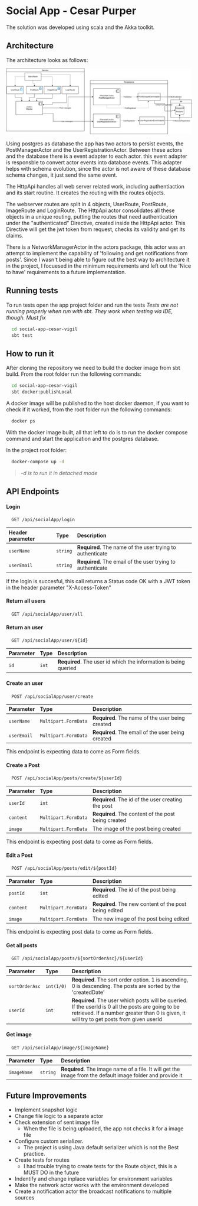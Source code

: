 
# Social App - Cesar Purper

The solution was developed using scala and the Akka toolkit. 


## Architecture

The architecture looks as follows:


![Architecture](social-app-architecture.jpeg)

Using postgres as database the app has two actors to persist events, the PostManagerActor and the UserRegistrationActor. 
Between these actors and the database there is a event adapter to each actor. this event adapter is responsble to convert actor events into database events. This adapter helps with schema evolution, since the actor is not aware of these database schema changes, it just send the same event.

The HttpApi handles all web server related work, including authentiaction and its start routine. It creates the routing with the routes objects.

The webserver routes are split in 4 objects, UserRoute, PostRoute, ImageRoute and LoginRoute. The HttpApi actor consolidates all these objects in a unique routing, putting the routes that need authentication under the "authenticated" Directive, created inside the HttpApi actor. This Directive will get the jwt token from request, checks its validity and get its claims.

There is a NetworkManagerActor in the actors package, this actor was an attempt to implement the capability of 'following and get notifications from posts'. Since I wasn't being able to figure out the best way to architecture it in the project, I focuesed in the minimum requirements and left out the 'Nice to have' requirements to a future implementation. 






## Running tests

To run tests open the app project folder and run the tests
*Tests are not running properly when run with sbt. They work when testing via IDE, though. Must fix*

```bash
  cd social-app-cesar-vigil
  sbt test
```


## How to run it

After cloning the repository we need to build the docker image from sbt build. From the root folder run the following commands:

```bash
  cd social-app-cesar-vigil
  sbt docker:publishLocal
```

A docker image will be published to the host docker daemon, if you want to check if it worked, from the root folder run the following commands:

```bash
  docker ps
```

With the docker image built, all that left to do is to run the docker compose command and start the application and the postgres database.

In the project root folder:
```bash
  docker-compose up -d
```

> *-d is to run it in detached mode*



## API Endpoints

#### Login

```http
  GET /api/socialApp/login
```

| Header parameter   | Type       | Description                           |
| :---------- | :--------- | :---------------------------------- |
| `userName` | `string` | **Required**. The name of the user trying to authenticate |
| `userEmail` | `string` | **Required**. The email of the user trying to authenticate |

If the login is succesful, this call returns a Status code OK with a JWT token in the header parameter "X-Access-Token"

#### Return all users

```http
  GET /api/socialApp/user/all
```

#### Return an user

```http
  GET /api/socialApp/user/${id}
```

| Parameter   | Type       | Description                                   |
| :---------- | :--------- | :------------------------------------------ |
| `id`      | `int` | **Required**. The user id which the information is being queried  |

#### Create an user

```http
  POST /api/socialApp/user/create
```

| Parameter   | Type       | Description                                   |
| :---------- | :--------- | :------------------------------------------ |
| `userName` | `Multipart.FormData` | **Required**. The name of the user being created |
| `userEmail` | `Multipart.FormData` | **Required**. The email of the user being created |

This endpoint is expecting data to come as Form fields.


#### Create a Post

```http
  POST /api/socialApp/posts/create/${userId}
```

| Parameter   | Type       | Description                                   |
| :---------- | :--------- | :------------------------------------------ |
| `userId` | `int` | **Required**. The id of the user creating the post |
| `content` | `Multipart.FormData` | **Required**. The content of the post being created |
| `image` | `Multipart.FormData` | The image of the post being created |

This endpoint is expecting post data to come as Form fields. 


#### Edit a Post

```http
  POST /api/socialApp/posts/edit/${postId}
```

| Parameter   | Type       | Description                                   |
| :---------- | :--------- | :------------------------------------------ |
| `postId` | `int` | **Required**. The id of the post being edited |
| `content` | `Multipart.FormData` | **Required**. The new content of the post being edited |
| `image` | `Multipart.FormData` | The new image of the post being edited |

This endpoint is expecting post data to come as Form fields. 


#### Get all posts

```http
  GET /api/socialApp/posts/${sortOrderAsc}/${userId}
```

| Parameter   | Type       | Description                                   |
| :---------- | :--------- | :------------------------------------------ |
| `sortOrderAsc` | `int(1/0)` | **Required**. The sort order option. 1 is ascending, 0 is descending. The posts are sorted by the 'createdDate' |
| `userId` | `int` | **Required**. The user which posts will be queried. If the userId is 0 all the posts are going to be retrieved. If a number greater than 0 is given, it will try to get posts from given userId  | 



#### Get image

```http
  GET /api/socialApp/image/${imageName}
```

| Parameter   | Type       | Description                                   |
| :---------- | :--------- | :------------------------------------------ |
| `imageName` | `string` | **Required**. The image name of a file. It will get the image from the default image folder and provide it|









## Future Improvements

- Implement snapshot logic
- Change file logic to a separate actor
- Check extension of sent image file
  - When the file is being uploaded, the app not checks it for a image file
- Configure custom serializer.
  - The project is using Java default serializer which is not the Best practice. 
- Create tests for routes
  - I had trouble trying to create tests for the Route object, this is a MUST DO in the future
- Indentify and change inplace variables for environment variables
- Make the network actor works with the environment developed
- Create a notification actor the broadcast notifications to multiple sources





